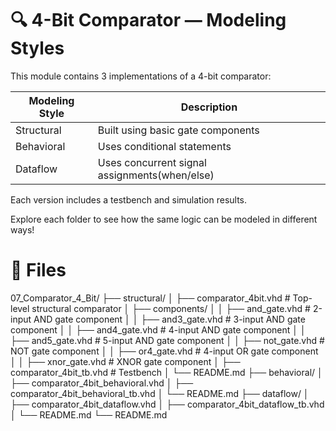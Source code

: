 # 🔍 4-Bit Comparator — Modeling Styles

This module contains 3 implementations of a 4-bit comparator:

| Modeling Style | Description                                  |
|----------------|----------------------------------------------|
| Structural     | Built using basic gate components            |
| Behavioral     | Uses conditional statements                  |
| Dataflow       | Uses concurrent signal assignments(when/else)|


Each version includes a testbench and simulation results.

Explore each folder to see how the same logic can be modeled in different ways!

# 📂 Files
07_Comparator_4_Bit/
├── structural/
│ ├── comparator_4bit.vhd # Top-level structural comparator
│ ├── components/
│ │ ├── and_gate.vhd # 2-input AND gate component
│ │ ├── and3_gate.vhd # 3-input AND gate component
│ │ ├── and4_gate.vhd # 4-input AND gate component
│ │ ├── and5_gate.vhd # 5-input AND gate component
│ │ ├── not_gate.vhd # NOT gate component
│ │ ├── or4_gate.vhd # 4-input OR gate component
│ │ ├── xnor_gate.vhd # XNOR gate component
│ ├── comparator_4bit_tb.vhd # Testbench
│ └── README.md
├── behavioral/
│ ├── comparator_4bit_behavioral.vhd
│ ├── comparator_4bit_behavioral_tb.vhd
│ └── README.md
├── dataflow/
│ ├── comparator_4bit_dataflow.vhd
│ ├── comparator_4bit_dataflow_tb.vhd
│ └── README.md
└── README.md
